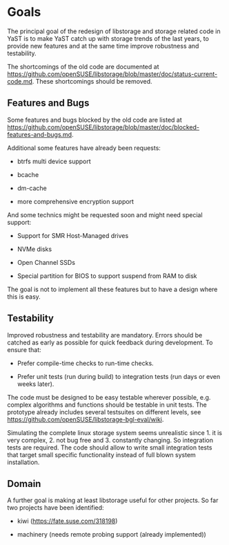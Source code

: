 
Goals
=====

The principal goal of the redesign of libstorage and storage related code in
YaST is to make YaST catch up with storage trends of the last years, to
provide new features and at the same time improve robustness and testability.

The shortcomings of the old code are documented at
https://github.com/openSUSE/libstorage/blob/master/doc/status-current-code.md. These
shortcomings should be removed.


Features and Bugs
-----------------

Some features and bugs blocked by the old code are listed at
https://github.com/openSUSE/libstorage/blob/master/doc/blocked-features-and-bugs.md.

Additional some features have already been requests:

- btrfs multi device support

- bcache

- dm-cache

- more comprehensive encryption support

And some technics might be requested soon and might need special support:

- Support for SMR Host-Managed drives

- NVMe disks

- Open Channel SSDs

- Special partition for BIOS to support suspend from RAM to disk

The goal is not to implement all these features but to have a design where
this is easy.


Testability
-----------

Improved robustness and testability are mandatory. Errors should be catched as
early as possible for quick feedback during development. To ensure that:

- Prefer compile-time checks to run-time checks.

- Prefer unit tests (run during build) to integration tests (run days or even
  weeks later).

The code must be designed to be easy testable wherever possible, e.g. complex
algorithms and functions should be testable in unit tests. The prototype
already includes several testsuites on different levels, see
https://github.com/openSUSE/libstorage-bgl-eval/wiki.

Simulating the complete linux storage system seems unrealistic since 1. it is
very complex, 2. not bug free and 3. constantly changing. So integration tests
are required. The code should allow to write small integration tests that
target small specific functionality instead of full blown system installation.


Domain
------

A further goal is making at least libstorage useful for other projects. So far
two projects have been identified:

- kiwi (https://fate.suse.com/318198)

- machinery (needs remote probing support (already implemented))
